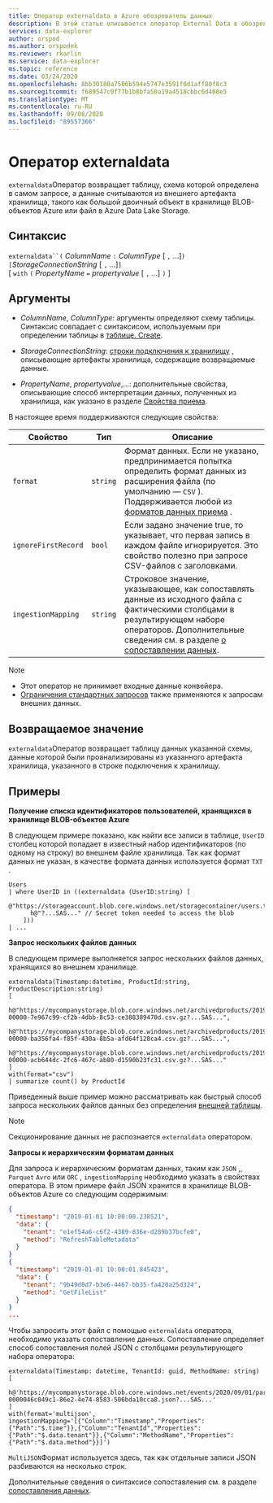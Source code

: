 ```yaml
---
title: Оператор externaldata в Azure обозреватель данных
description: В этой статье описывается оператор External Data в обозреватель данных Azure.
services: data-explorer
author: orspod
ms.author: orspodek
ms.reviewer: rkarlin
ms.service: data-explorer
ms.topic: reference
ms.date: 03/24/2020
ms.openlocfilehash: 8bb30180a7506b594e5747e3591f0d1aff80f8c3
ms.sourcegitcommit: f689547c0f77b1b8bfa50a19a4518cbbc6d408e5
ms.translationtype: MT
ms.contentlocale: ru-RU
ms.lasthandoff: 09/08/2020
ms.locfileid: "89557366"
---
```

# <a name="externaldata-operator"></a>Оператор externaldata

`externaldata`Оператор возвращает таблицу, схема которой определена в самом запросе, а данные считываются из внешнего артефакта хранилища, такого как большой двоичный объект в хранилище BLOB-объектов Azure или файл в Azure Data Lake Storage.

## <a name="syntax"></a>Синтаксис

`externaldata``(` *ColumnName* `:` *ColumnType* [ `,` ...]`)`   
`[`*StorageConnectionString* [ `,` ...]`]`   
[ `with` `(` *PropertyName* `=` *propertyvalue* [ `,` ...] `)` ]

## <a name="arguments"></a>Аргументы

* *ColumnName*, *ColumnType*: аргументы определяют схему таблицы.
  Синтаксис совпадает с синтаксисом, используемым при определении таблицы в [таблице. Create](../management/create-table-command.md).

* *StorageConnectionString*: [строки подключения к хранилищу](../api/connection-strings/storage.md) , описывающие артефакты хранилища, содержащие возвращаемые данные.

* *PropertyName*, *propertyvalue*,...: дополнительные свойства, описывающие способ интерпретации данных, полученных из хранилища, как указано в разделе [Свойства приема](../../ingestion-properties.md).

В настоящее время поддерживаются следующие свойства:

| Свойство         | Тип     | Описание       |
|------------------|----------|-------------------|
| `format`         | `string` | Формат данных. Если не указано, предпринимается попытка определить формат данных из расширения файла (по умолчанию — `CSV` ). Поддерживается любой из [форматов данных приема](../../ingestion-supported-formats.md) . |
| `ignoreFirstRecord` | `bool` | Если задано значение true, то указывает, что первая запись в каждом файле игнорируется. Это свойство полезно при запросе CSV-файлов с заголовками. |
| `ingestionMapping` | `string` | Строковое значение, указывающее, как сопоставлять данные из исходного файла с фактическими столбцами в результирующем наборе операторов. Дополнительные сведения см. в разделе [о сопоставлении данных](../management/mappings.md). |


> [!NOTE]
> * Этот оператор не принимает входные данные конвейера.
> * [Ограничения стандартных запросов](../concepts/querylimits.md) также применяются к запросам внешних данных.

## <a name="returns"></a>Возвращаемое значение

`externaldata`Оператор возвращает таблицу данных указанной схемы, данные которой были проанализированы из указанного артефакта хранилища, указанного в строке подключения к хранилищу.

## <a name="examples"></a>Примеры

**Получение списка идентификаторов пользователей, хранящихся в хранилище BLOB-объектов Azure**

В следующем примере показано, как найти все записи в таблице, `UserID` столбец которой попадает в известный набор идентификаторов (по одному на строку) во внешнем файле хранилища. Так как формат данных не указан, в качестве формата данных используется формат `TXT` .

```kusto
Users
| where UserID in ((externaldata (UserID:string) [
    @"https://storageaccount.blob.core.windows.net/storagecontainer/users.txt" 
      h@"?...SAS..." // Secret token needed to access the blob
    ]))
| ...
```

**Запрос нескольких файлов данных**

В следующем примере выполняется запрос нескольких файлов данных, хранящихся во внешнем хранилище.

```kusto
externaldata(Timestamp:datetime, ProductId:string, ProductDescription:string)
[
  h@"https://mycompanystorage.blob.core.windows.net/archivedproducts/2019/01/01/part-00000-7e967c99-cf2b-4dbb-8c53-ce388389470d.csv.gz?...SAS...",
  h@"https://mycompanystorage.blob.core.windows.net/archivedproducts/2019/01/02/part-00000-ba356fa4-f85f-430a-8b5a-afd64f128ca4.csv.gz?...SAS...",
  h@"https://mycompanystorage.blob.core.windows.net/archivedproducts/2019/01/03/part-00000-acb644dc-2fc6-467c-ab80-d1590b23fc31.csv.gz?...SAS..."
]
with(format="csv")
| summarize count() by ProductId
```

Приведенный выше пример можно рассматривать как быстрый способ запроса нескольких файлов данных без определения [внешней таблицы](schema-entities/externaltables.md).

> [!NOTE]
> Секционирование данных не распознается `externaldata` оператором.

**Запросы к иерархическим форматам данных**

Для запроса к иерархическим форматам данных, таким как `JSON` ,, `Parquet` `Avro` или `ORC` , `ingestionMapping` необходимо указать в свойствах оператора. В этом примере файл JSON хранится в хранилище BLOB-объектов Azure со следующим содержимым:

```JSON
{
  "timestamp": "2019-01-01 10:00:00.238521",   
  "data": {    
    "tenant": "e1ef54a6-c6f2-4389-836e-d289b37bcfe0",   
    "method": "RefreshTableMetadata"   
  }   
}   
{
  "timestamp": "2019-01-01 10:00:01.845423",   
  "data": {   
    "tenant": "9b49d0d7-b3e6-4467-bb35-fa420a25d324",   
    "method": "GetFileList"   
  }   
}
...
```

Чтобы запросить этот файл с помощью `externaldata` оператора, необходимо указать сопоставление данных. Сопоставление определяет способ сопоставления полей JSON с столбцами результирующего набора оператора:

```kusto
externaldata(Timestamp: datetime, TenantId: guid, MethodName: string)
[ 
   h@'https://mycompanystorage.blob.core.windows.net/events/2020/09/01/part-0000046c049c1-86e2-4e74-8583-506bda10cca8.json?...SAS...'
]
with(format='multijson', ingestionMapping='[{"Column":"Timestamp","Properties":{"Path":"$.time"}},{"Column":"TenantId","Properties":{"Path":"$.data.tenant"}},{"Column":"MethodName","Properties":{"Path":"$.data.method"}}]')
```

`MultiJSON`Формат используется здесь, так как отдельные записи JSON разбиваются на несколько строк.

Дополнительные сведения о синтаксисе сопоставления см. в разделе [сопоставления данных](../management/mappings.md).
